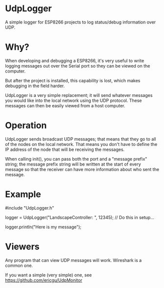 # UdpLogger

A simple logger for ESP8266 projects to log status/debug information over UDP. 

# Why?

When developing and debugging a ESP8266, it's very useful to write logging messages out over the Serial port so they can be viewed on the computer.

But after the project is installed, this capability is lost, which makes debugging in the field harder. 

UdpLogger is a very simple replacement; it will send whatever messages you would like into the local network using the UDP protocol. These messages can then be easily viewed from a host computer.

# Operation

UdpLogger sends broadcast UDP messages; that means that they go to all of the nodes on the local network. That means you don't have to define the IP address of the node that will be receiving the messages. 

When calling init(), you can pass both the port and a "message prefix" string; the message prefix string will be written at the start of every message so that the receiver can have more information about who sent the message. 

# Example

#include "UdpLogger.h"

logger = UdpLogger("LandscapeController: ", 12345);  // Do this in setup...

logger.println("Here is my message");

# Viewers

Any program that can view UDP messages will work. Wireshark is a common one.

If you want a simple (very simple) one, see https://github.com/ericgu/UdpMonitor

